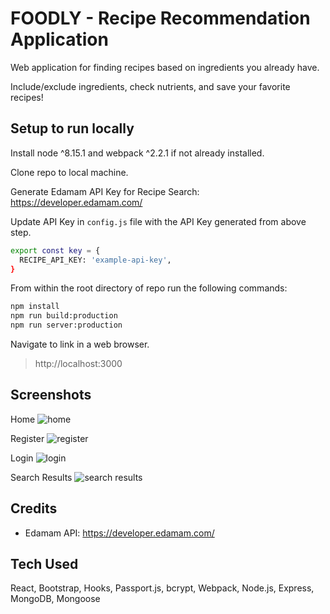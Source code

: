 # FOODLY - Recipe Recommendation Application
Web application for finding recipes based on ingredients you already have.

Include/exclude ingredients, check nutrients, and save your favorite recipes!

## Setup to run locally

Install node ^8.15.1 and webpack ^2.2.1 if not already installed.

Clone repo to local machine.

Generate Edamam API Key for Recipe Search: https://developer.edamam.com/

Update API Key in `config.js` file with the API Key generated from above step.
```sh
export const key = {
  RECIPE_API_KEY: 'example-api-key',
}
```

From within the root directory of repo run the following commands:

```sh
npm install
npm run build:production
npm run server:production
```

Navigate to link in a web browser.
>http://localhost:3000

## Screenshots
Home
![home](https://foodly-mvp.s3-us-west-1.amazonaws.com/ss-home.png)


Register
![register](https://foodly-mvp.s3-us-west-1.amazonaws.com/ss-register.png)

Login
![login](https://foodly-mvp.s3-us-west-1.amazonaws.com/ss-login.png)

Search Results
![search results](https://foodly-mvp.s3-us-west-1.amazonaws.com/ss-search.png)

## Credits
- Edamam API: https://developer.edamam.com/

## Tech Used
React, Bootstrap, Hooks, Passport.js, bcrypt, Webpack, Node.js, Express, MongoDB, Mongoose